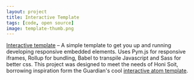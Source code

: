 ```yaml
---
layout: project
title: Interactive Template
tags: [code, open source]
image: template-thumb.png
---
```


[Interactive template](https://github.com/maxhall/interactive-template) – A simple template to get you up and running developing responsive embedded elements. Uses Pym.js for responsive iframes, Rollup for bundling, Babel to transpile Javascript and Sass for better css. This project was designed to meet the needs of Honi Soit, borrowing inspiration form the Guardian's cool [interactive atom template](https://github.com/guardian/interactive-atom-template).
